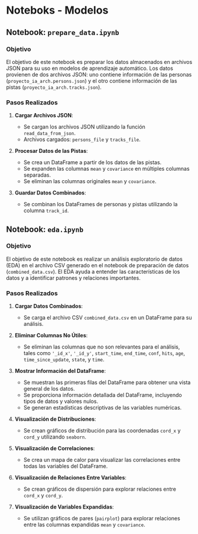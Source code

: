 # Noteboks - Modelos

## Notebook: `prepare_data.ipynb`

### Objetivo
El objetivo de este notebook es preparar los datos almacenados en archivos JSON para su uso en modelos de aprendizaje automático. Los datos provienen de dos archivos JSON: uno contiene información de las personas (`proyecto_ia_arch.persons.json`) y el otro contiene información de las pistas (`proyecto_ia_arch.tracks.json`).

### Pasos Realizados

1. **Cargar Archivos JSON**:
    - Se cargan los archivos JSON utilizando la función `read_data_from_json`.
    - Archivos cargados: `persons_file` y `tracks_file`.

2. **Procesar Datos de las Pistas**:
    - Se crea un DataFrame a partir de los datos de las pistas.
    - Se expanden las columnas `mean` y `covariance` en múltiples columnas separadas.
    - Se eliminan las columnas originales `mean` y `covariance`.

3. **Guardar Datos Combinados**:
    - Se combinan los DataFrames de personas y pistas utilizando la columna `track_id`.

## Notebook: `eda.ipynb`

### Objetivo
El objetivo de este notebook es realizar un análisis exploratorio de datos (EDA) en el archivo CSV generado en el notebook de preparación de datos (`combined_data.csv`). El EDA ayuda a entender las características de los datos y a identificar patrones y relaciones importantes.

### Pasos Realizados

1. **Cargar Datos Combinados**:
    - Se carga el archivo CSV `combined_data.csv` en un DataFrame para su análisis.

2. **Eliminar Columnas No Útiles**:
    - Se eliminan las columnas que no son relevantes para el análisis, tales como `'_id_x'`, `'_id_y'`, `start_time`, `end_time`, `conf`, `hits`, `age`, `time_since_update`, `state`, y `time`.

3. **Mostrar Información del DataFrame**:
    - Se muestran las primeras filas del DataFrame para obtener una vista general de los datos.
    - Se proporciona información detallada del DataFrame, incluyendo tipos de datos y valores nulos.
    - Se generan estadísticas descriptivas de las variables numéricas.

4. **Visualización de Distribuciones**:
    - Se crean gráficos de distribución para las coordenadas `cord_x` y `cord_y` utilizando `seaborn`.

5. **Visualización de Correlaciones**:
    - Se crea un mapa de calor para visualizar las correlaciones entre todas las variables del DataFrame.

6. **Visualización de Relaciones Entre Variables**:
    - Se crean gráficos de dispersión para explorar relaciones entre `cord_x` y `cord_y`.

7. **Visualización de Variables Expandidas**:
    - Se utilizan gráficos de pares (`pairplot`) para explorar relaciones entre las columnas expandidas `mean` y `covariance`.


[//]: # (TODO)

